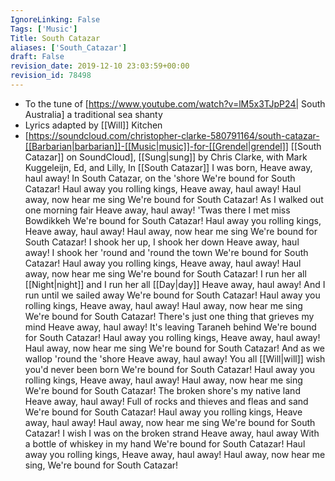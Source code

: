 ```yaml
---
IgnoreLinking: False
Tags: ['Music']
Title: South Catazar
aliases: ['South_Catazar']
draft: False
revision_date: 2019-12-10 23:03:59+00:00
revision_id: 78498
---
```


* To the tune of [https://www.youtube.com/watch?v=lM5x3TJpP24| South Australia]  a traditional sea shanty
* Lyrics adapted by [[Will]] Kitchen
* [https://soundcloud.com/christopher-clarke-580791164/south-catazar-[[Barbarian|barbarian]]-[[Music|music]]-for-[[Grendel|grendel]] [[South Catazar]] on SoundCloud], [[Sung|sung]] by Chris Clarke, with Mark Kuggeleijn, Ed, and Lilly,
In [[South Catazar]] I was born, 
Heave away, haul away!
In South Catazar, on the 'shore
We're bound for South Catazar!
Haul away you rolling kings,
Heave away, haul away!
Haul away, now hear me sing
We're bound for South Catazar!
As I walked out one morning fair
Heave away, haul away!
'Twas there I met miss Bowdikkeh
We're bound for South Catazar!
Haul away you rolling kings,
Heave away, haul away!
Haul away, now hear me sing
We're bound for South Catazar!
I shook her up, I shook her down
Heave away, haul away!
I shook her 'round and 'round the town
We're bound for South Catazar!
Haul away you rolling kings,
Heave away, haul away!
Haul away, now hear me sing
We're bound for South Catazar!
I run her all [[Night|night]] and I run her all [[Day|day]]
Heave away, haul away!
And I run until we sailed away
We're bound for South Catazar!
Haul away you rolling kings,
Heave away, haul away!
Haul away, now hear me sing
We're bound for South Catazar!
There's just one thing that grieves my mind
Heave away, haul away!
It's leaving Taraneh behind
We're bound for South Catazar!
Haul away you rolling kings,
Heave away, haul away!
Haul away, now hear me sing
We're bound for South Catazar!
And as we wallop 'round the 'shore
Heave away, haul away!
You all [[Will|will]] wish you'd never been born
We're bound for South Catazar!
Haul away you rolling kings,
Heave away, haul away!
Haul away, now hear me sing
We're bound for South Catazar!
The broken shore's my native land
Heave away, haul away!
Full of rocks and thieves and fleas and sand
We're bound for South Catazar!
Haul away you rolling kings,
Heave away, haul away!
Haul away, now hear me sing
We're bound for South Catazar!
I wish I was on the broken strand
Heave away, haul away
With a bottle of whiskey in my hand
We're bound for South Catazar!
Haul away you rolling kings,
Heave away, haul away!
Haul away, now hear me sing,
We're bound for South Catazar!